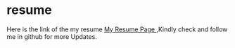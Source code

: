 # resume
Here is the link of the my resume <a href="https://sujilnt.github.io/resume/">My Resume Page </a>,Kindly check and follow me in github for more Updates.
